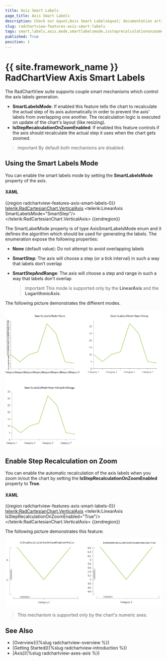 ```yaml
---
title: Axis Smart Labels
page_title: Axis Smart Labels
description: Check our &quot;Axis Smart Labels&quot; documentation article for the RadChartView {{ site.framework_name }} control.
slug: radchartview-features-axis-smart-labels
tags: smart,labels,axis,mode,smartlabelsmode,issteprecalculationonzoomenabled
published: True
position: 1
---
```


# {{ site.framework_name }} RadChartView Axis Smart Labels

The RadChartView suite supports couple smart mechanisms which control the axis labels generation.
* __SmartLabelsMode__: If enabled this feature tells the chart to recalculate the actual step of its axis automatically in order to prevent the axis' labels from overlapping one another. The recalculation logic is executed on update of the chart's layout (like resizing).
* __IsStepRecalculationOnZoomEnabled__: If enabled this feature controls if the axis should recalculate the actual step it uses when the chart gets zoomed. 

>important By default both mechanisms are disabled. 

## Using the Smart Labels Mode

You can enable the smart labels mode by setting the __SmartLabelsMode__ property of the axis.

#### __XAML__
{{region radchartview-features-axis-smart-labels-0}}
	<telerik:RadCartesianChart.VerticalAxis>
		<telerik:LinearAxis SmartLabelsMode="SmartStep"/>
	</telerik:RadCartesianChart.VerticalAxis>
{{endregion}}

The SmartLabelMode property is of type AxisSmartLabelsMode enum and it defines the algorithm which should be used for generating the labels. The enumeration expose the following properties:
* __None__ (default value): Do not attempt to avoid overlapping labels
* __SmartStep__: The axis will choose a step (or a tick interval) in such a way that labels don’t overlap
* __SmartStepAndRange__: The axis will choose a step and range in such a way that labels don’t overlap
	
	>important This mode is supported only by the __LinearAxis__ and the __LogarithmicAxis__.
	
The following picture demonstrates the different modes.

![radchartview-features-axis-smart-labels](images/radchartview-features-axis-smart-labels-01.png)

## Enable Step Recalculation on Zoom

You can enable the automatic recalculation of the axis labels when you zoom in/out the chart by setting the __IsStepRecalculationOnZoomEnabled__ property to __True__.

#### __XAML__
{{region radchartview-features-axis-smart-labels-0}}
	<telerik:RadCartesianChart.VerticalAxis>
		<telerik:LinearAxis IsStepRecalculationOnZoomEnabled="True"/>
	</telerik:RadCartesianChart.VerticalAxis>
{{endregion}}

The following picture demonstrates this feature:

![radchartview-features-axis-smart-labels](images/radchartview-features-axis-smart-labels-02.png)

>This mechanism is supported only by the chart's numeric axes.

## See Also
* [Overview]({%slug radchartview-overview %})
* [Getting Started]({%slug radchartview-introduction %})
* [Axis]({%slug radchartview-axes-axis %})